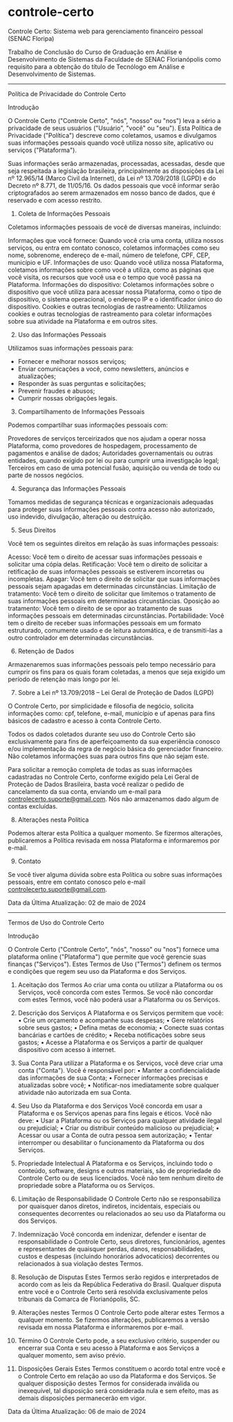 # controle-certo
Controle Certo: Sistema web para gerenciamento financeiro pessoal (SENAC Floripa)

Trabalho de Conclusão do Curso de Graduação em Análise e Desenvolvimento de Sistemas da Faculdade de SENAC Florianópolis como requisito para a obtenção do título de Tecnólogo em Análise e Desenvolvimento de Sistemas.

_____________________________________________________
Política de Privacidade do Controle Certo

Introdução

O Controle Certo ("Controle Certo", "nós", "nosso" ou "nos") leva a sério a privacidade de seus usuários ("Usuário", "você" ou "seu"). Esta Política de Privacidade ("Política") descreve como coletamos, usamos e divulgamos suas informações pessoais quando você utiliza nosso site, aplicativo ou serviços ("Plataforma").

Suas informações serão armazenadas, processadas, acessadas, desde que seja respeitada a legislação brasileira, principalmente as disposições da Lei nº 12.965/14 (Marco Civil da Internet), da Lei nº 13.709/2018 (LGPD) e do Decreto nº 8.771, de 11/05/16. Os dados pessoais que você informar serão criptografados ao serem armazenados em nosso banco de dados, que é reservado e com acesso restrito.

1. Coleta de Informações Pessoais

Coletamos informações pessoais de você de diversas maneiras, incluindo:

Informações que você fornece: Quando você cria uma conta, utiliza nossos serviços, ou entra em contato conosco, coletamos informações como seu nome, sobrenome, endereço de e-mail, número de telefone, CPF, CEP, município e UF.
Informações de uso: Quando você utiliza nossa Plataforma, coletamos informações sobre como você a utiliza, como as páginas que você visita, os recursos que você usa e o tempo que você passa na Plataforma.
Informações do dispositivo: Coletamos informações sobre o dispositivo que você utiliza para acessar nossa Plataforma, como o tipo de dispositivo, o sistema operacional, o endereço IP e o identificador único do dispositivo.
Cookies e outras tecnologias de rastreamento: Utilizamos cookies e outras tecnologias de rastreamento para coletar informações sobre sua atividade na Plataforma e em outros sites.

2. Uso das Informações Pessoais

Utilizamos suas informações pessoais para:

- Fornecer e melhorar nossos serviços;
- Enviar comunicações a você, como newsletters, anúncios e atualizações;
- Responder às suas perguntas e solicitações;
- Prevenir fraudes e abusos;
- Cumprir nossas obrigações legais.

3. Compartilhamento de Informações Pessoais

Podemos compartilhar suas informações pessoais com:

Provedores de serviços terceirizados que nos ajudam a operar nossa Plataforma, como provedores de hospedagem, processamento de pagamentos e análise de dados;
Autoridades governamentais ou outras entidades, quando exigido por lei ou para cumprir uma investigação legal;
Terceiros em caso de uma potencial fusão, aquisição ou venda de todo ou parte de nossos negócios.

4. Segurança das Informações Pessoais

Tomamos medidas de segurança técnicas e organizacionais adequadas para proteger suas informações pessoais contra acesso não autorizado, uso indevido, divulgação, alteração ou destruição.

5. Seus Direitos

Você tem os seguintes direitos em relação às suas informações pessoais:

Acesso: Você tem o direito de acessar suas informações pessoais e solicitar uma cópia delas.
Retificação: Você tem o direito de solicitar a retificação de suas informações pessoais se estiverem incorretas ou incompletas.
Apagar: Você tem o direito de solicitar que suas informações pessoais sejam apagadas em determinadas circunstâncias.
Limitação de tratamento: Você tem o direito de solicitar que limitemos o tratamento de suas informações pessoais em determinadas circunstâncias.
Oposição ao tratamento: Você tem o direito de se opor ao tratamento de suas informações pessoais em determinadas circunstâncias.
Portabilidade: Você tem o direito de receber suas informações pessoais em um formato estruturado, comumente usado e de leitura automática, e de transmiti-las a outro controlador em determinadas circunstâncias.

6. Retenção de Dados

Armazenaremos suas informações pessoais pelo tempo necessário para cumprir os fins para os quais foram coletadas, a menos que seja exigido um período de retenção mais longo por lei.

7. Sobre a Lei nº 13.709/2018 – Lei Geral de Proteção de Dados (LGPD)
   
O Controle Certo, por simplicidade e filosofia de negócio, solicita informações como: cpf, telefone, e-mail, município e uf apenas para fins básicos de cadastro e acesso à conta Controle Certo.

Todos os dados coletados durante seu uso do Controle Certo são exclusivamente para fins de aperfeiçoamento da sua experiência conosco e/ou implementação da regra de negócio básica do gerenciador financeiro. Não coletamos informações suas para outros fins que não sejam este.

Para solicitar a remoção completa de todas as suas informações cadastradas no Controle Certo, conforme exigido pela Lei Geral de Proteção de Dados Brasileira, basta você realizar o pedido de cancelamento da sua conta, enviando um e-mail para controlecerto.suporte@gmail.com. Nós não armazenamos dado algum de contas excluídas.

8. Alterações nesta Política

Podemos alterar esta Política a qualquer momento. Se fizermos alterações, publicaremos a Política revisada em nossa Plataforma e informaremos por e-mail.

9. Contato

Se você tiver alguma dúvida sobre esta Política ou sobre suas informações pessoais, entre em contato conosco pelo e-mail controlecerto.suporte@gmail.com.

Data da Última Atualização: 02 de maio de 2024
______________________________________________________________________

Termos de Uso do Controle Certo

Introdução

O Controle Certo ("Controle Certo", "nós", "nosso" ou "nos") fornece uma plataforma online ("Plataforma") que permite que você gerencie suas finanças ("Serviços"). Estes Termos de Uso ("Termos") definem os termos e condições que regem seu uso da Plataforma e dos Serviços.

1. Aceitação dos Termos
Ao criar uma conta ou utilizar a Plataforma ou os Serviços, você concorda com estes Termos. Se você não concordar com estes Termos, você não poderá usar a Plataforma ou os Serviços.

2. Descrição dos Serviços
A Plataforma e os Serviços permitem que você:
•	Crie um orçamento e acompanhe suas despesas;
•	Gere relatórios sobre seus gastos;
•	Defina metas de economia;
•	Conecte suas contas bancárias e cartões de crédito;
•	Receba notificações sobre seus gastos;
•	Acesse a Plataforma e os Serviços a partir de qualquer dispositivo com acesso à internet.

3. Sua Conta
Para utilizar a Plataforma e os Serviços, você deve criar uma conta ("Conta"). Você é responsável por:
•	Manter a confidencialidade das informações de sua Conta;
•	Fornecer informações precisas e atualizadas sobre você;
•	Notificar-nos imediatamente sobre qualquer atividade não autorizada em sua Conta.

4. Seu Uso da Plataforma e dos Serviços
Você concorda em usar a Plataforma e os Serviços apenas para fins legais e éticos. Você não deve:
•	Usar a Plataforma ou os Serviços para qualquer atividade ilegal ou prejudicial;
•	Criar ou distribuir conteúdo malicioso ou prejudicial;
•	Acessar ou usar a Conta de outra pessoa sem autorização;
•	Tentar interromper ou desabilitar o funcionamento da Plataforma ou dos Serviços.

5. Propriedade Intelectual
A Plataforma e os Serviços, incluindo todo o conteúdo, software, designs e outros materiais, são de propriedade do Controle Certo ou de seus licenciados. Você não tem nenhum direito de propriedade sobre a Plataforma ou os Serviços.

6. Limitação de Responsabilidade
O Controle Certo não se responsabiliza por quaisquer danos diretos, indiretos, incidentais, especiais ou consequentes decorrentes ou relacionados ao seu uso da Plataforma ou dos Serviços.

7. Indemnização
Você concorda em indenizar, defender e isentar de responsabilidade o Controle Certo, seus diretores, funcionários, agentes e representantes de quaisquer perdas, danos, responsabilidades, custos e despesas (incluindo honorários advocatícios) decorrentes ou relacionados à sua violação destes Termos.

8. Resolução de Disputas
Estes Termos serão regidos e interpretados de acordo com as leis da República Federativa do Brasil. Qualquer disputa entre você e o Controle Certo será resolvida exclusivamente pelos tribunais da Comarca de Florianópolis, SC.

9. Alterações nestes Termos
O Controle Certo pode alterar estes Termos a qualquer momento. Se fizermos alterações, publicaremos a versão revisada em nossa Plataforma e informaremos por e-mail.

10. Término
O Controle Certo pode, a seu exclusivo critério, suspender ou encerrar sua Conta e seu acesso à Plataforma e aos Serviços a qualquer momento, sem aviso prévio.

11. Disposições Gerais
Estes Termos constituem o acordo total entre você e o Controle Certo em relação ao uso da Plataforma e dos Serviços. Se qualquer disposição destes Termos for considerada inválida ou inexequível, tal disposição será considerada nula e sem efeito, mas as demais disposições permanecerão em vigor.

Data da Última Atualização: 06 de maio de 2024
